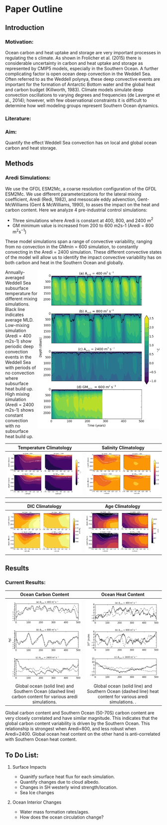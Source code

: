 # Paper Outline
## Introduction

### Motivation:
Ocean carbon and heat uptake and storage are very important processes in regulating the s climate. As shown in Frolicher et al. (2015) there is considerable uncertainty in carbon and heat uptake and storage as represented by CMIP5 models, especially in the Southern Ocean. A further complicating factor is open ocean deep convection in the Weddell Sea. Often referred to as the Weddell polynya, these deep convective events are important for the formation of Antarctic Bottom water and the global heat and carbon budget (Killworth, 1983). Climate models simulate deep convection oscillations to varying degrees and frequencies (de Lavergne et al., 2014); however, with few observational constraints it is difficult to determine how well modeling groups represent Southern Ocean dynamics.

### Literature:

### Aim:

Quantify the effect Weddell Sea convection has on local and global ocean carbon and heat storage.

## Methods

### Aredi Simulations:  
We use the GFDL ESM2Mc, a coarse resolution configuration of the GFDL ESM2Mc. We use different parameterizations for the lateral mixing coefficient, Aredi (Redi, 1982), and mesoscale eddy advenction, Gent-McWilliams (Gent & McWilliams, 1990), to asses the impact on the heat and carbon content. Here we analyze 4 pre-industrial control simulations:
* Three simulations where Aredi is constant at 400, 800, and 2400 m$^2$  
* GM minimum value is increased from 200 to 600 m2s-1 (Aredi = 800 m$^2$s$^{-1}$)

These model simulations span a range of convective variability, ranging from no convection in the GMmin = 600 simulation, to constantly convecting in the Aredi = 2400 simulation. These different convective states of the model will allow us to identify the impact convective variability has on both carbon and heat in the Southern Ocean and globally.   

<img align="right" img src="paper_outline_figures/aredi_heat_depth.png" alt="alt text" width="400">
Annually-averaged Weddell Sea subsurface temperature for different mixing simulations. Black line indicates average MLD. Low-mixing simulation (Aredi = 400 m2s-1) show periodic deep convection events in the Weddell Sea with periods of no convection where subsurface heat build up. High mixing simulation (Aredi = 2400 m2s-1) shows constant convection with no subsurface heat build up.

Temperature Climatology               |  Salinity Climatology
:-------------------------:|:-------------------------:
![](paper_outline_figures/aredi_temperature_climatologies.png) | ![](paper_outline_figures/aredi_salinity_climatologies.png)

DIC Climatology               |  Age Climatology
:-------------------------:|:-------------------------:
![](paper_outline_figures/aredi_dic_climatologies.png) | ![](paper_outline_figures/aredi_age_climatologies.png)

## Results

### Current Results:


Ocean Carbon Content      |  Ocean Heat Content
:-------------------------:|:-------------------------:
![](paper_outline_figures/aredi_occ_timeseries.png)  |  ![](paper_outline_figures/aredi_ohc_timeseries.png)
Global ocean (solid line) and Southern Ocean (dashed line) carbon content for various aredi simulations. | Global ocean (solid line) and Southern Ocean (dashed line) heat content for various aredi simulations.  .

Global carbon content and Southern Ocean (50-70S) carbon content are very closely correlated and have similar magnitude. This indicates that the global carbon content variability is driven by the Southern Ocean. This relationship is strongest when Aredi=800, and less robust when Aredi=2400. Global ocean heat content on the other hand is anti-correlated with Southern Ocean heat content.  

## To Do List:

1. Surface Impacts
   - Quanitfy surface heat flux for each simulation.
   - Quantify changes due to cloud albedo.
   - Changes in SH westerly wind strength/location.
   - Sea Ice changes

2. Ocean Interior Changes
   - Water mass formation rates/ages.
   - How does the ocean circulation change?
